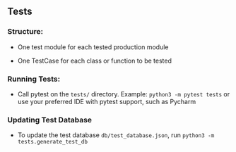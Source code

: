## Tests

### Structure:

* One test module for each tested production module

* One TestCase for each class or function to be tested

### Running Tests:

* Call pytest on the `tests/` directory. Example: `python3 -m pytest tests`
    or use your preferred IDE with pytest support, such as Pycharm

### Updating Test Database

* To update the test database `db/test_database.json`, run `python3 -m tests.generate_test_db`

